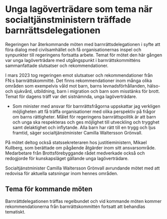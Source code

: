 # Unga lagöverträdare som tema när socialtjänstministern träffade barnrättsdelegationen

Regeringen har återkommande möten med barnrättsdelegationen i syfte att föra dialog med civilsamhället och få organisationernas inspel och synpunkter till regeringens fortsatta arbete. Temat för mötet den här gången var unga lagöverträdare med utgångspunkt i barnrättskommitténs sammanfattade slutsatser och rekommendationer.

I mars 2023 tog regeringen emot slutsatser och rekommendationer från FN:s barnrättskommitté. Det finns rekommendationer inom många olika områden som exempelvis våld mot barn, barns levnadsförhållanden, hälso- och sjukvård, utbildning, barn i migration och barn som misstänks för brott. Temat för dagens träff var det sistnämnda, unga lagöverträdare.

- Som minister med ansvar för barnrättsfrågorna uppskattar jag verkligen möjligheten att få träffa organisationer med olika perspektiv på frågor om barns rättigheter. Målet för regeringens barnrättspolitik är att barn och unga ska respekteras och ges möjlighet till utveckling och trygghet samt delaktighet och inflytande. Alla barn har rätt till en trygg och ljus framtid, säger socialtjänstminister Camilla Waltersson Grönvall.

På mötet deltog också statssekreteraren hos justitieministern, Mikael Kullberg, som berättade om pågående åtgärder inom sitt ansvarsområde. Medarbetare från Brottsförebyggande rådet medverkade också och redogjorde för kunskapsläget gällande unga lagöverträdare.

Socialtjänstminister Camilla Waltersson Grönvall avrundande mötet med att redovisa för aktuella satsningar inom hennes områden.

## Tema för kommande möten

Barnrättdelegationen träffas regelbundet och vid kommande möten kommer rekommendationerna från barnrättskommittén fortsatt att behandlas tematiskt.
